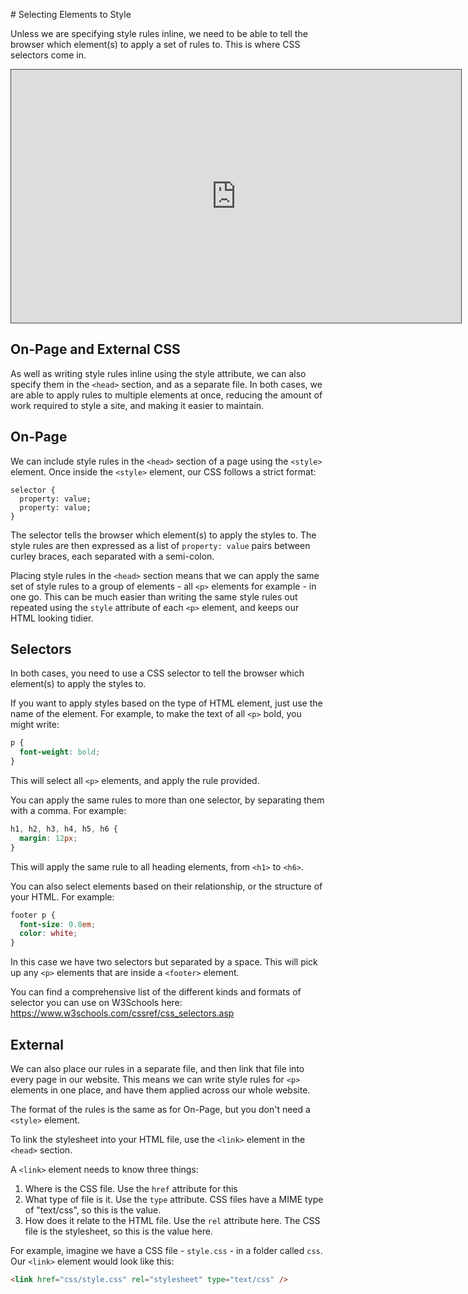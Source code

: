 # Selecting Elements to Style

Unless we are specifying style rules inline, we need to be able to tell the browser which element(s) to apply a set of rules to. This is where CSS selectors come in.

<iframe src="https://dmureplay.cloud.panopto.eu/Panopto/Pages/Embed.aspx?id=cd81a94b-f123-406c-8eb0-ac60011d5442&autoplay=false&offerviewer=true&showtitle=true&showbrand=false&start=0&interactivity=all" height="405" width="720" style="border: 1px solid #464646;" allowfullscreen allow="autoplay"></iframe>

## On-Page and External CSS

As well as writing style rules inline using the style attribute, we can also specify them in the `<head>` section, and as a separate file. In both cases, we are able to apply rules to multiple elements at once, reducing the amount of work required to style a site, and making it easier to maintain.

## On-Page

We can include style rules in the `<head>` section of a page using the `<style>` element. Once inside the `<style>` element, our CSS follows a strict format:

```
selector {
  property: value;
  property: value;
}
```

The selector tells the browser which element(s) to apply the styles to. The style rules are then expressed as a list of `property: value` pairs between curley braces, each separated with a semi-colon.

Placing style rules in the `<head>` section means that we can apply the same set of style rules to a group of elements - all `<p>` elements for example - in one go. This can be much easier than writing the same style rules out repeated using the `style` attribute of each `<p>` element, and keeps our HTML looking tidier.

## Selectors

In both cases, you need to use a CSS selector to tell the browser which element(s) to apply the styles to.

If you want to apply styles based on the type of HTML element, just use the name of the element. For example, to make the text of all `<p>` bold, you might write:

```CSS
p {
  font-weight: bold;
}
```

This will select all `<p>` elements, and apply the rule provided.

You can apply the same rules to more than one selector, by separating them with a comma. For example:

```CSS
h1, h2, h3, h4, h5, h6 {
  margin: 12px;
}
```

This will apply the same rule to all heading elements, from `<h1>` to `<h6>`.

You can also select elements based on their relationship, or the structure of your HTML. For example:

```CSS
footer p {
  font-size: 0.8em;
  color: white;
}
```

In this case we have two selectors but separated by a space. This will pick up any `<p>` elements that are inside a `<footer>` element.

You can find a comprehensive list of the different kinds and formats of selector you can use on W3Schools here: <https://www.w3schools.com/cssref/css_selectors.asp>

## External

We can also place our rules in a separate file, and then link that file into every page in our website. This means we can write style rules for `<p>` elements in one place, and have them applied across our whole website.

The format of the rules is the same as for On-Page, but you don't need a `<style>` element.

To link the stylesheet into your HTML file, use the `<link>` element in the `<head>` section.

A `<link>` element needs to know three things:

1. Where is the CSS file. Use the `href` attribute for this
2. What type of file is it. Use the `type` attribute. CSS files have a MIME type of "text/css", so this is the value.
3. How does it relate to the HTML file. Use the `rel` attribute here. The CSS file is the stylesheet, so this is the value here.

For example, imagine we have a CSS file - `style.css` - in a folder called `css`. Our `<link>` element would look like this:

```HTML
<link href="css/style.css" rel="stylesheet" type="text/css" />
```
